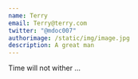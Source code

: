 ```yaml
---
name: Terry
email: Terry@terry.com
twitter: "@mdoc007"
authorimage: /static/img/image.jpg
description: A great man
---
```

Time will not wither …